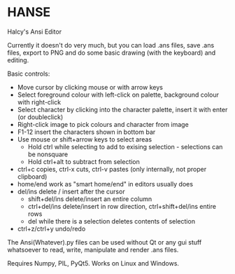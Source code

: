 # HANSE
Halcy's Ansi Editor

Currently it doesn't do very much, but you can load .ans files, save .ans files, export to PNG and do some basic drawing (with the keyboard) and editing.

Basic controls:
  * Move cursor by clicking mouse or with arrow keys
  * Select foreground colour with left-click on palette, background colour with right-click
  * Select character by clicking into the character palette, insert it with enter (or doubleclick)
  * Right-click image to pick colours and character from image
  * F1-12 insert the characters shown in bottom bar
  * Use mouse or shift+arrow keys to select areas
    * Hold ctrl while selecting to add to exising selection - selections can be nonsquare
    * Hold ctrl+alt to subtract from selection
  * ctrl+c copies, ctrl-x cuts, ctrl-v pastes (only internally, not proper clipboard)
  * home/end work as "smart home/end" in editors usually does
  * del/ins delete / insert after the cursor
    * shift+del/ins delete/insert an entire column
    * ctrl+del/ins delete/insert in row direction, ctrl+shift+del/ins entire rows
    * del while there is a selection deletes contents of selection
  * ctrl+z/ctrl+y undo/redo
  
The Ansi(Whatever).py files can be used without Qt or any gui stuff whatsoever to read, write, manipulate and render .ans files.

Requires Numpy, PIL, PyQt5. Works on Linux and Windows.
